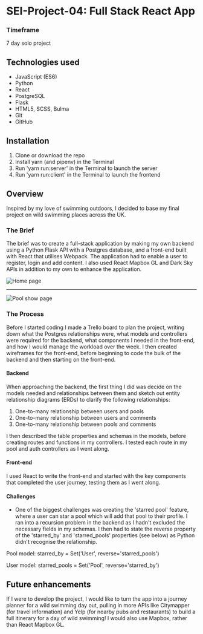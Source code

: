 # SEI-Project-04: Full Stack React App

### Timeframe

7 day solo project

## Technologies used

* JavaScript (ES6)
* Python
* React
* PostgreSQL
* Flask
* HTML5, SCSS, Bulma
* Git
* GitHub

## Installation

1. Clone or download the repo
2. Install yarn (and pipenv) in the Terminal
3. Run 'yarn run:server' in the Terminal to launch the server
4. Run 'yarn run:client' in the Terminal to launch the frontend

## Overview

Inspired by my love of swimming outdoors, I decided to base my final project on wild swimming places across the UK.

### The Brief

The brief was to create a full-stack application by making my own backend using a Python Flask API with a Postgres database, and a front-end built with React that utilises Webpack. The application had to enable a user to register, login and add content. I also used React Mapbox GL and Dark Sky APIs in addition to my own to enhance the application.

![Home page](https://user-images.githubusercontent.com/35655626/59350695-a21a3680-8d14-11e9-9a5f-741846038d55.png)

___________

![Pool show page](https://user-images.githubusercontent.com/35655626/59350581-5cf60480-8d14-11e9-8096-2427a5ca4e7b.png)

### The Process
Before I started coding I made a Trello board to plan the project, writing down what the Postgres relationships were, what models and controllers were required for the backend, what components I needed in the front-end, and how I would manage the workload over the week. I then created wireframes for the front-end, before beginning to code the bulk of the backend and then starting on the front-end.

#### Backend
When approaching the backend, the first thing I did was decide on the models needed and relationships between them and sketch out entity relationship diagrams (ERDs) to clarify the following relationships:

1. One-to-many relationship between users and pools
2. One-to-many relationship between users and comments
3. One-to-many relationship between pools and comments

I then described the table properties and schemas in the models, before creating routes and functions in my controllers. I tested each route in my pool and auth controllers as I went along.

#### Front-end

I used React to write the front-end and started with the key components that completed the user journey, testing them as I went along.

#### Challenges

* One of the biggest challenges was creating the 'starred pool' feature, where a user can star a pool which will add that pool to their profile. I ran into a recursion problem in the backend as I hadn't excluded the necessary fields in my schemas. I then had to state the reverse property of the 'starred_by' and 'starred_pools' properties (see below) as Python didn't recognise the relationship.

Pool model:
starred_by = Set('User', reverse='starred_pools')

User model:
starred_pools = Set('Pool', reverse='starred_by')


## Future enhancements

If I were to develop the project, I would like to turn the app into a journey planner for a wild swimming day out, pulling in more APIs like Citymapper (for travel information) and Yelp (for nearby pubs and restaurants) to build a full itinerary for a day of wild swimming! I would also use Mapbox, rather than React Mapbox GL.
